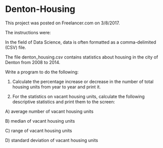 # Denton-Housing

This project was posted on Freelancer.com on 3/8/2017.

The instructions were:

In the field of Data Science, data is often formatted as a comma-delimited (CSV) file.

The file denton_housing.csv contains statistics about housing in the city of Denton from 2008 to 2014. 

Write a program to do the following:

1) Calculate the percentage increase or decrease in the number of total housing units from year to year and print it.

2) For the statistics on vacant housing units, calculate the following descriptive statistics and print them to the screen:

A) average number of vacant housing units

B) median of vacant housing units

C) range of vacant housing units 

D) standard deviation of vacant housing units

